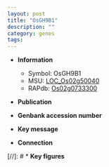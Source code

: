 ```yaml
---
layout: post
title: "OsGH9B1"
description: ""
category: genes
tags: 
---
```


* **Information**  
    + Symbol: OsGH9B1  
    + MSU: [LOC_Os02g50040](http://rice.uga.edu/cgi-bin/ORF_infopage.cgi?orf=LOC_Os02g50040)  
    + RAPdb: [Os02g0733300](http://rapdb.dna.affrc.go.jp/viewer/gbrowse_details/irgsp1?name=Os02g0733300)  

* **Publication**  

* **Genbank accession number**  

* **Key message**  

* **Connection**  

[//]: # * **Key figures**  


